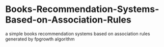 # Books-Recommendation-Systems-Based-on-Association-Rules
a simple books recommendation systems based on association rules generated by fpgrowth algorithm
